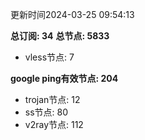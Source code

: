 更新时间2024-03-25 09:54:13

**总订阅: 34**
**总节点: 5833**
- vless节点: 7

**google ping有效节点: 204**
- trojan节点: 12
- ss节点: 80
- v2ray节点: 112
